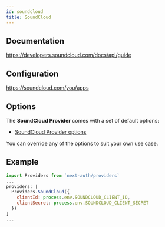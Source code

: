 ```yaml
---
id: soundcloud
title: SoundCloud
---
```


## Documentation

https://developers.soundcloud.com/docs/api/guide

## Configuration

https://soundcloud.com/you/apps

## Options

The **SoundCloud Provider** comes with a set of default options:

- [SoundCloud Provider options](https://github.com/nextauthjs/next-auth/blob/main/src/providers/Soundcloud.js)

You can override any of the options to suit your own use case.

## Example

```js
import Providers from `next-auth/providers`
...
providers: [
  Providers.SoundCloud({
    clientId: process.env.SOUNDCLOUD_CLIENT_ID,
    clientSecret: process.env.SOUNDCLOUD_CLIENT_SECRET
  })
]
...
```
